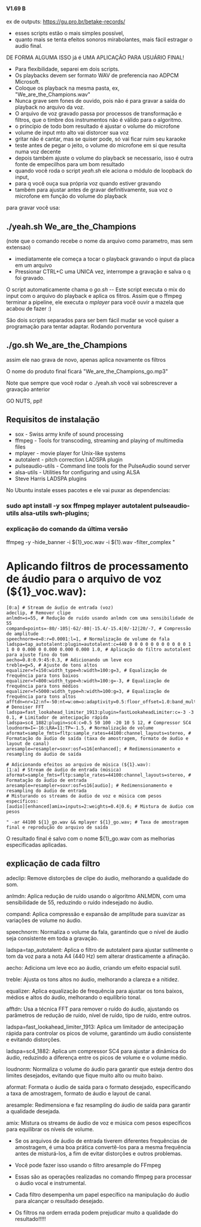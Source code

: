 #### V1.69 B


ex de outputs: https://gu.pro.br/betake-records/

 * esses scripts estão o mais simples possível,
 * quanto mais se tenta efeitos sonoros mirabolantes, mais fácil estragar o audio final. 

DE FORMA ALGUMA ISSO já é UMA APLICAÇÃO PARA USUÁRIO FINAL!


* Para flexibilidade, separei em dois scripts. 
* Os playbacks devem ser formato WAV de preferencia nao ADPCM Microsoft.
* Coloque os playback na mesma pasta, ex, "We_are_the_Champions.wav"
* Nunca grave sem fones de ouvido, pois não é para gravar a saída do playback no arquivo da voz.
* O arquivo de voz gravado passa por processos de transformação e filtros, que o timbre dos instrumentos não é válido para o algoritmo.
* o princípio de todo bom resultado é ajustar o volume do microfone
* volume de input mto alto vai distorcer sua voz
* gritar não é cantar, mas se quiser pode, só vai ficar ruim seu karaoke
* teste antes de pegar o  jeito, o volume do microfone em si que resulta numa voz decente
* depois também ajuste o volume do playback se necessario, isso é outra fonte de empecilhos para um bom resultado
* quando você roda o script *yeah.sh* ele aciona o módulo de loopback do input,
* para q você ouça sua própria voz quando estiver gravando
* também para ajustar antes de gravar definitivamente, sua voz o microfone em função do volume do playback

para gravar você usa: 

## ./yeah.sh  We_are_the_Champions 

(note que o comando recebe o nome da arquivo como parametro, mas sem extensao)

* imediatamente ele começa a tocar o playback gravando o input da placa em um arquivo
* Pressionar CTRL+C uma UNICA vez, interrompe a gravação e salva o q foi gravado.

O script automaticamente chama o *go.sh* -- Este script executa o mix do input com o arquivo do playback e aplica os fitros.
Assim que o ffmpeg terminar a pipeline, ele executa o *mplayer* para você ouvir a mazela que acabou de fazer :)

São dois scripts separados para ser bem fácil mudar se você quiser a programação para tentar adaptar.
Rodando porventura 

## ./go.sh  We_are_the_Champions 

assim ele nao grava de novo, apenas aplica novamente os filtros

O nome do produto final ficará  "We_are_the_Champions_go.mp3"

Note que sempre que você rodar o ./yeah.sh você vai sobrescrever a gravação anterior

GO NUTS, ppl!

## Requisitos de instalação

* sox - Swiss army knife of sound processing
* ffmpeg - Tools for transcoding, streaming and playing of multimedia files
* mplayer - movie player for Unix-like systems
* autotalent -  pitch correction LADSPA plugin
* pulseaudio-utils - Command line tools for the PulseAudio sound server
* alsa-utils - Utilities for configuring and using ALSA
* Steve Harris LADSPA plugins

No Ubuntu instale esses pacotes e ele vai puxar as dependencias: 

### sudo apt install -y sox ffmpeg mplayer autotalent pulseaudio-utils alsa-utils swh-plugins;

### explicação do comando da última versão

ffmpeg -y -hide_banner -i ${1}_voc.wav -i ${1}.wav -filter_complex "

# Aplicando filtros de processamento de áudio para o arquivo de voz (${1}_voc.wav):
```
[0:a] # Stream de áudio de entrada (voz)
adeclip, # Remover clipe
anlmdn=s=55, # Redução de ruído usando anlmdn com uma sensibilidade de 55
compand=points=-80/-105|-62/-80|-15.4/-15.4|0/-12|20/-7, # Compressão de amplitude
speechnorm=e=8:r=0.0001:l=1, # Normalização de volume de fala
ladspa=tap_autotalent:plugin=autotalent:c=440 0 0 0 0 0 0 0 0 0 0 0 1 1 0 0 0.000 0 0.000 0.000 0.000 1.0, # Aplicação do filtro autotalent para ajuste fino do tom
aecho=0.8:0.9:45:0.3, # Adicionando um leve eco
treble=g=5, # Ajuste de tons altos
equalizer=f=150:width_type=h:width=100:g=3, # Equalização de frequência para tons baixos
equalizer=f=800:width_type=h:width=100:g=-3, # Equalização de frequência para tons médios
equalizer=f=5000:width_type=h:width=100:g=3, # Equalização de frequência para tons altos
afftdn=nr=12:nf=-50:nt=w:om=o:adaptivity=0.5:floor_offset=1.0:band_multiplier=1.25, # Denoiser FFT
ladspa=fast_lookahead_limiter_1913:plugin=fastLookaheadLimiter:c=-3 -3 0.1, # Limitador de antecipação rápida
ladspa=sc4_1882:plugin=sc4:c=0.5 50 100 -20 10 5 12, # Compressor SC4
loudnorm=I=-16:LRA=11:TP=-1.5, # Normalização de volume
aformat=sample_fmts=fltp:sample_rates=44100:channel_layouts=stereo, # Formatação do áudio de saída (taxa de amostragem, formato de áudio e layout de canal)
aresample=resampler=soxr:osf=s16[enhanced]; # Redimensionamento e resampling do áudio de saída

# Adicionando efeitos ao arquivo de música (${1}.wav):
[1:a] # Stream de áudio de entrada (música)
aformat=sample_fmts=fltp:sample_rates=44100:channel_layouts=stereo, # Formatação do áudio de entrada
aresample=resampler=soxr:osf=s16[audio]; # Redimensionamento e resampling do áudio de entrada
# Misturando os streams de áudio de voz e música com pesos específicos:
[audio][enhanced]amix=inputs=2:weights=0.4|0.6; # Mistura de áudio com pesos

" -ar 44100 ${1}_go.wav && mplayer ${1}_go.wav; # Taxa de amostragem final e reprodução do arquivo de saída
```

O resultado final é salvo com o nome ${1}_go.wav com as melhorias especificadas aplicadas.

## explicação de cada filtro

adeclip: Remove distorções de clipe do áudio, melhorando a qualidade do som.

anlmdn: Aplica redução de ruído usando o algoritmo ANLMDN, com uma sensibilidade de 55, reduzindo o ruído indesejado no áudio.

compand: Aplica compressão e expansão de amplitude para suavizar as variações de volume no áudio.

speechnorm: Normaliza o volume da fala, garantindo que o nível de áudio seja consistente em toda a gravação.

ladspa=tap_autotalent: Aplica o filtro de autotalent para ajustar sutilmente o tom da voz para a nota A4 (440 Hz) sem alterar drasticamente a afinação.

aecho: Adiciona um leve eco ao áudio, criando um efeito espacial sutil.

treble: Ajusta os tons altos no áudio, melhorando a clareza e a nitidez.

equalizer: Aplica equalização de frequência para ajustar os tons baixos, médios e altos do áudio, melhorando o equilíbrio tonal.

afftdn: Usa a técnica FFT para remover o ruído do áudio, ajustando os parâmetros de redução de ruído, nível de ruído, tipo de ruído, entre outros.

ladspa=fast_lookahead_limiter_1913: Aplica um limitador de antecipação rápida para controlar os picos de volume, garantindo um áudio consistente e evitando distorções.

ladspa=sc4_1882: Aplica um compressor SC4 para ajustar a dinâmica do áudio, reduzindo a diferença entre os picos de volume e o volume médio.

loudnorm: Normaliza o volume do áudio para garantir que esteja dentro dos limites desejados, evitando que fique muito alto ou muito baixo.

aformat: Formata o áudio de saída para o formato desejado, especificando a taxa de amostragem, formato de áudio e layout de canal.

aresample: Redimensiona e faz resampling do áudio de saída para garantir a qualidade desejada.

amix: Mistura os streams de áudio de voz e música com pesos específicos para equilibrar os níveis de volume.

* Se os arquivos de áudio de entrada tiverem diferentes frequências de amostragem, é uma boa prática convertê-los para a mesma frequência antes de misturá-los, a fim de evitar distorções e outros problemas.
* Você pode fazer isso usando o filtro aresample do FFmpeg
 
* Essas são as operações realizadas no comando ffmpeg para processar o áudio vocal e instrumental. 
* Cada filtro desempenha um papel específico na manipulação do áudio para alcançar o resultado desejado.
* Os filtros na ordem errada podem prejudicar muito a qualidade do resultado!!!!!
